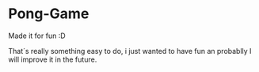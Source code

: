 # Pong-Game
Made it for fun :D

That´s really something easy to do, i just wanted to have fun an probablly I will improve it in the future.
